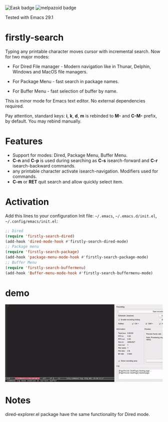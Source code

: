 ![Eask badge](https://github.com/Anoncheg1/dired-e/actions/workflows/test.yml/badge.svg?event=release)
![melpazoid badge](https://github.com/Anoncheg1/dired-e/actions/workflows/melpazoid.yml/badge.svg)

Tested with Emacs 29.1

# firstly-search

Typing any printable character moves cursor with incremental search. Now for two major modes:

- For Dired File manager - Modern navigation like in Thunar, Delphin, Windows and MacOS file managers.

- For Package Menu - fast search in package names.

- For Buffer Menu - fast selection of buffer by name.

This is minor mode for Emacs text editor. No external dependencies required.

Pay attention, standard keys: **i**, **k**, **d**, **m** is rebinded to **M-** and **C-M-** prefix, by default. You may rebind manually.

# Features
- Support for modes: Dired, Package Menu, Buffer Menu.
- **C-n** and **C-p** is used during searching as **C-s** isearch-forward and **C-r** isearch-backward commands.
- any printable character activate isearch-navigation. Modifiers used for commands.
- **C-m** or **RET** quit search and allow quickly select item.


# Activation
Add this lines to your configuration Init file: ```~/.emacs```, ```~/.emacs.d/init.el```, ```~/.config/emacs/init.el```:

```lisp
;; Dired
(require 'firstly-search-dired)
(add-hook 'dired-mode-hook #'firstly-search-dired-mode)
;; Package menu
(require 'firstly-search-package)
(add-hook 'package-menu-mode-hook #'firstly-search-package-mode)
;; Buffer Menu
(require 'firstly-search-buffermenu)
(add-hook 'Buffer-menu-mode-hook #'firstly-search-buffermenu-mode)

```

# demo
![Demo](https://github.com/Anoncheg1/public-share/blob/main/dired-e.gif)

# Notes

dired-explorer.el package have the same functionality for Dired mode.
